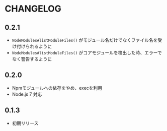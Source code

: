 # CHANGELOG

## 0.2.1
* `NodeModules#listModuleFiles()` がモジュール名だけでなくファイル名を受け付けられるように
* `NodeModules#listModuleFiles()` がコアモジュールを検出した時、エラーでなく警告するように

## 0.2.0
* Npmモジュールへの依存をやめ、execを利用
* Node.js 7 対応

## 0.1.3
* 初期リリース

